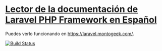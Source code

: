 # [Lector de la documentación de Laravel PHP Framework en Español](https://github.com/montogeek/laravel-docs-es)

Puedes verlo funcionando en https://laravel.montogeek.com/.

[![Build Status](https://snap-ci.com/montogeek/laravel-docs-reader/branch/master/build_image)](https://snap-ci.com/montogeek/laravel-docs-reader/branch/master)
